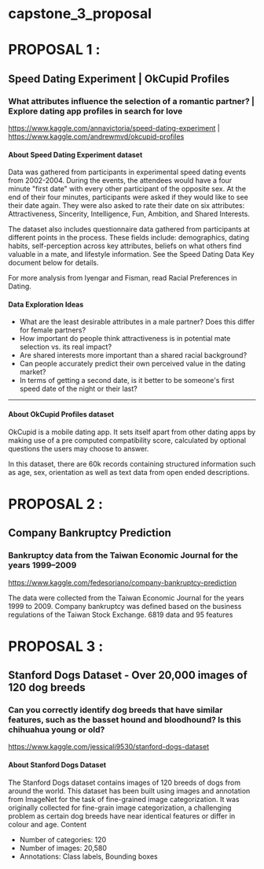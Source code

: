 # capstone_3_proposal



# PROPOSAL 1 :

## Speed Dating Experiment  |      OkCupid Profiles 

### What attributes influence the selection of a romantic partner?     |    Explore dating app profiles in search for love

https://www.kaggle.com/annavictoria/speed-dating-experiment       |      https://www.kaggle.com/andrewmvd/okcupid-profiles


#### About Speed Dating Experiment dataset
 
Data was gathered from participants in experimental speed dating events from 2002-2004. During the events, the attendees would have a four minute "first date" with every other participant of the opposite sex. At the end of their four minutes, participants were asked if they would like to see their date again. They were also asked to rate their date on six attributes: Attractiveness, Sincerity, Intelligence, Fun, Ambition, and Shared Interests.

The dataset also includes questionnaire data gathered from participants at different points in the process. These fields include: demographics, dating habits, self-perception across key attributes, beliefs on what others find valuable in a mate, and lifestyle information. See the Speed Dating Data Key document below for details.

For more analysis from Iyengar and Fisman, read Racial Preferences in Dating.

#### Data Exploration Ideas

* What are the least desirable attributes in a male partner? Does this differ for female partners?
* How important do people think attractiveness is in potential mate selection vs. its real impact?
* Are shared interests more important than a shared racial background?
* Can people accurately predict their own perceived value in the dating market?
* In terms of getting a second date, is it better to be someone's first speed date of the night or their last?

--------------------------------

#### About OkCupid Profiles  dataset

OkCupid is a mobile dating app. It sets itself apart from other dating apps by making use of a pre computed compatibility score, calculated by optional questions the users may choose to answer.

   In this dataset, there are 60k records containing structured information such as age, sex, orientation as well as text data from open ended descriptions.



# PROPOSAL 2 :

## Company Bankruptcy Prediction

### Bankruptcy data from the Taiwan Economic Journal for the years 1999–2009


https://www.kaggle.com/fedesoriano/company-bankruptcy-prediction

The data were collected from the Taiwan Economic Journal for the years 1999 to 2009. Company bankruptcy was defined based on the business regulations of the Taiwan Stock Exchange.  6819 data and 95 features 



# PROPOSAL 3 :    

## Stanford Dogs Dataset -  Over 20,000 images of 120 dog breeds

### Can you correctly identify dog breeds that have similar features, such as the basset hound and bloodhound? Is this chihuahua young or old?


https://www.kaggle.com/jessicali9530/stanford-dogs-dataset


#### About Stanford Dogs Dataset 

The Stanford Dogs dataset contains images of 120 breeds of dogs from around the world. This dataset has been built using images and annotation from ImageNet for the task of fine-grained image categorization. It was originally collected for fine-grain image categorization, a challenging problem as certain dog breeds have near identical features or differ in colour and age.
Content

* Number of categories: 120
* Number of images: 20,580
* Annotations: Class labels, Bounding boxes

 
 
